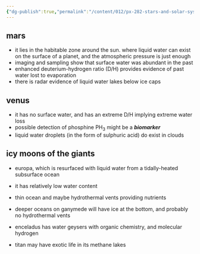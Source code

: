 ```yaml
---
{"dg-publish":true,"permalink":"/content/012/px-282-stars-and-solar-system/term-2-solar-system/m-habitability/px-282-m2-possible-environments-for-life/","noteIcon":"1","created":"2025-08-27T13:15:28.513+01:00","updated":"2025-03-16T11:58:07.000+00:00"}
---
```


## mars
- it lies in the habitable zone around the sun. where liquid water can exist on the surface of a planet, and the atmospheric pressure is just enough
- imaging and sampling show that surface water was abundant in the past
- enhanced deuterium-hydrogen ratio (D/H) provides evidence of past water lost to evaporation
- there is radar evidence of liquid water lakes below ice caps
## venus
- it has no surface water, and has an extreme D/H implying extreme water loss
- possible detection of phosphine PH$_3$ might be a ***biomarker***
- liquid water droplets (in the form of sulphuric acid) do exist in clouds
## icy moons of the giants
- europa, which is resurfaced with liquid water from a tidally-heated subsurface ocean
- it has relatively low water content
- thin ocean and maybe hydrothermal vents providing nutrients

- deeper oceans on ganymede will have ice at the bottom, and probably no hydrothermal vents

- enceladus has water geysers with organic chemistry, and molecular hydrogen

- titan may have exotic life in its methane lakes
